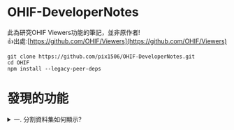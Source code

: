 # OHIF-DeveloperNotes
此為研究OHIF Viewers功能的筆記，並非原作者!  
👍出處:[https://github.com/OHIF/Viewers](https://github.com/OHIF/Viewers)  

```
git clone https://github.com/pix1506/OHIF-DeveloperNotes.git
cd OHIF
npm install --legacy-peer-deps
```

# 發現的功能
<details>
<summary>一. 分割資料集如何顯示?</summary>
  123
</details>
